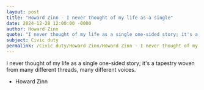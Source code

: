 ```yaml
---
layout: post
title: "Howard Zinn - I never thought of my life as a single"
date: 2024-12-28 12:00:00 -0000
author: Howard Zinn
quote: "I never thought of my life as a single one-sided story; it's a tapestry woven from many different threads, many different voices."
subject: Civic duty
permalink: /Civic duty/Howard Zinn/Howard Zinn - I never thought of my life as a single
---
```


I never thought of my life as a single one-sided story; it's a tapestry woven from many different threads, many different voices.

- Howard Zinn
